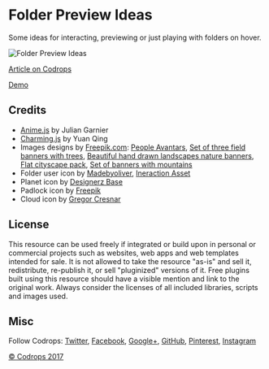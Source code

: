 # Folder Preview Ideas
Some ideas for interacting, previewing or just playing with folders on hover.

![Folder Preview Ideas](https://tympanus.net/codrops/wp-content/uploads/2017/05/FolderPreviewIdeas_Featured.jpg)

[Article on Codrops](https://tympanus.net/codrops/?p=31094)

[Demo](https://tympanus.net/Development/FolderPreviewIdeas/)

## Credits

- [Anime.js](http://anime-js.com/) by Julian Garnier
- [Charming.js](https://github.com/yuanqing/charming) by Yuan Qing
- Images designs by [Freepik.com](http://freepik.com): [People Avantars](http://www.flaticon.com/packs/people-avatar-set), [Set of three field banners with trees](http://www.freepik.com/free-vector/set-of-three-field-banners-with-trees_1051860.htm), [Beautiful hand drawn landscapes nature banners](http://www.freepik.com/free-vector/beautiful-hand-drawn-landscapes-nature-banners_844536.htm), [Flat cityscape pack](http://www.freepik.com/free-vector/flat-cityscape-pack_829214.htm), [Set of banners with mountains](http://www.freepik.com/free-vector/set-of-banners-with-mountains_1063372.htm)
- Folder user icon by [Madebyoliver](http://www.flaticon.com/authors/madebyoliver), [Ineraction Asset](http://www.flaticon.com/packs/interaction-assets-2)
- Planet icon by [Designerz Base](http://www.flaticon.com/free-icon/planet-land_15681) 
- Padlock icon by [Freepik](http://www.flaticon.com/free-icon/locked-padlock_64104)
- Cloud icon by [Gregor Cresnar](http://www.flaticon.com/free-icon/upload_126477)

## License
This resource can be used freely if integrated or build upon in personal or commercial projects such as websites, web apps and web templates intended for sale. It is not allowed to take the resource "as-is" and sell it, redistribute, re-publish it, or sell "pluginized" versions of it. Free plugins built using this resource should have a visible mention and link to the original work. Always consider the licenses of all included libraries, scripts and images used.

## Misc

Follow Codrops: [Twitter](http://www.twitter.com/codrops), [Facebook](http://www.facebook.com/codrops), [Google+](https://plus.google.com/101095823814290637419), [GitHub](https://github.com/codrops), [Pinterest](http://www.pinterest.com/codrops/), [Instagram](https://www.instagram.com/codropsss/)

[© Codrops 2017](http://www.codrops.com)






